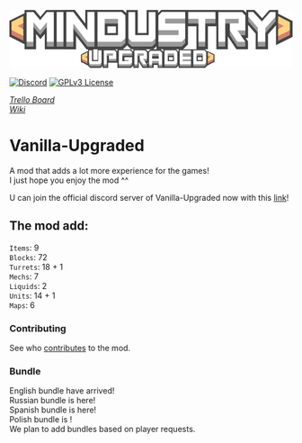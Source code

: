 ![Logo](sprites-override/ui/logo.png) 

[![Discord](https://img.shields.io/discord/730535373306069114)](https://discord.gg/TQpdDKn)
[![GPLv3 License](https://img.shields.io/badge/License-GPL%20v3-yellow.svg)](LICENSE)

_[Trello Board](https://trello.com/b/kT6zadVS/vanilla-upgraded-trello)_
<br>_[Wiki](https://voz8duh.wixsite.com/vanilla-upgraded)_ 

# Vanilla-Upgraded
A mod that adds a lot more experience for the games!
<br>I just hope you enjoy the mod ^^

U can join the official discord server of Vanilla-Upgraded now with this [link](https://discord.gg/TQpdDKn)!

## The mod add: 
`Items`: 9
<br>`Blocks`: 72
<br>`Turrets`: 18 + 1
<br>`Mechs`: 7
<br>`Liquids`: 2
<br>`Units`: 14 + 1
<br>`Maps`: 6

### Contributing

See who [contributes](CONTRIBUTING.md) to the mod.

### Bundle 
English bundle have arrived! 
<br>Russian bundle is here! 
<br>Spanish bundle is here! 
<br>Polish bundle is !
<br>We plan to add bundles based on player requests. 
